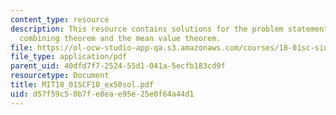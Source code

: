```yaml
---
content_type: resource
description: This resource contains solutions for the problem statements related to
  combining theorem and the mean value theorem.
file: https://ol-ocw-studio-app-qa.s3.amazonaws.com/courses/18-01sc-single-variable-calculus-fall-2010/d57f59c50b7fe8eae95e25e0f64a44d1_MIT18_01SCF10_ex50sol.pdf
file_type: application/pdf
parent_uid: 40dfd7f7-2524-55d1-041a-5ecfb183cd9f
resourcetype: Document
title: MIT18_01SCF10_ex50sol.pdf
uid: d57f59c5-0b7f-e8ea-e95e-25e0f64a44d1
---
```

